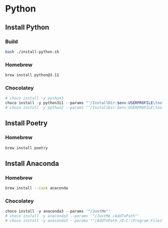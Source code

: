 # Python

## Install Python

### Build

```bash
bash ./install-python.sh
```

### Homebrew

```sh
brew install python@3.11
```

### Chocolatey

```ps1
# choco install -y python3
choco install -y python311 --params "'/InstallDir:$env:USERPROFILE\tools\python3'"
# choco install -y python2 --params "'/InstallDir:$env:USERPROFILE\tools\python2'"
```

## Install Poetry

### Homebrew

```sh
brew install poetry
```

## Install Anaconda

### Homebrew

```sh
brew install --cask anaconda
```

### Chocolatey

```ps1
choco install -y anaconda3 --params '"/JustMe"'
# choco install -y anaconda3 --params '"/JustMe /AddToPath"'
# choco install -y anaconda3 --params '"/AddToPath /D:C:\Program Files"'
```
